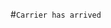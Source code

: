 #`Carrier has arrived`

<!---
igotDiamonds/igotDiamonds is a ✨ special ✨ repository because its `README.md` (this file) appears on your GitHub profile.
You can click the Preview link to take a look at your changes.
--->
